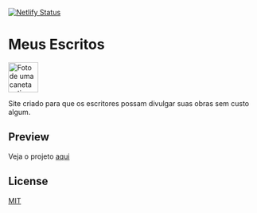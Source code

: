 [![Netlify Status](https://api.netlify.com/api/v1/badges/7b24f660-a3a3-4900-ba9a-263e0d8bb74c/deploy-status)](https://app.netlify.com/sites/serene-franklin-379f80/deploys)

# Meus Escritos

<img alt="Foto de uma caneta antiga" src="https://www.meusescritos.com.br/static/f774812233c84148a96b6b83631e96d7/5c833/pen.webp" width="60" />

Site criado para que os escritores possam divulgar suas obras sem custo algum.

## Preview

Veja o projeto [aqui](https://www.meusescritos.com.br)

## License

[MIT](https://choosealicense.com/licenses/mit/)
